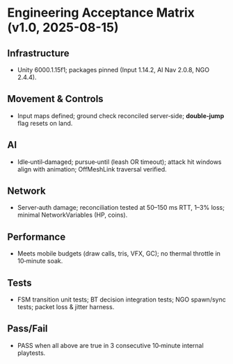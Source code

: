 # Engineering Acceptance Matrix (v1.0, 2025-08-15)

## Infrastructure
- Unity 6000.1.15f1; packages pinned (Input 1.14.2, AI Nav 2.0.8, NGO 2.4.4).

## Movement & Controls
- Input maps defined; ground check reconciled server‑side; **double‑jump** flag resets on land.

## AI
- Idle‑until‑damaged; pursue‑until (leash OR timeout); attack hit windows align with animation; OffMeshLink traversal verified.

## Network
- Server‑auth damage; reconciliation tested at 50–150 ms RTT, 1–3% loss; minimal NetworkVariables (HP, coins).

## Performance
- Meets mobile budgets (draw calls, tris, VFX, GC); no thermal throttle in 10‑minute soak.

## Tests
- FSM transition unit tests; BT decision integration tests; NGO spawn/sync tests; packet loss & jitter harness.

## Pass/Fail
- PASS when all above are true in 3 consecutive 10‑minute internal playtests.
